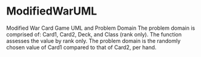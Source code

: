 ModifiedWarUML
==============

Modified War Card Game UML and Problem Domain
The problem domain is comprised of: Card1, Card2, Deck, and Class (rank only). The function assesses the value by rank only.
The problem domain is the randomly chosen value of Card1 compared to that of Card2, per hand.
